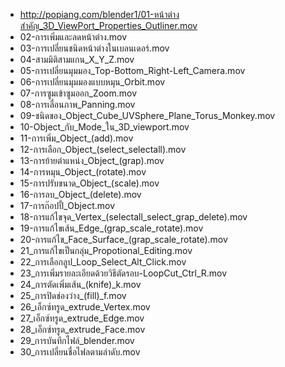 
- <http://popiang.com/blender1/01-หน้าต่างสำคัญ_3D_ViewPort_Properties_Outliner.mov>
- 02-การเพิ่มและลดหน้าต่าง.mov
- 03-การเปลี่ยนชนิดหน้าต่างในเบลนเดอร์.mov
- 04-สามมิติสามแกน_X_Y_Z.mov
- 05-การเปลี่ยนมุมมอง_Top-Bottom_Right-Left_Camera.mov
- 06-การเปลี่ยนมุมมองแบบหมุน_Orbit.mov
- 07-การซูมเข้าซูมออก_Zoom.mov
- 08-การเลื่อนภาพ_Panning.mov
- 09-ชนิดของ_Object_Cube_UVSphere_Plane_Torus_Monkey.mov
- 10-Object_กับ_Mode_ใน_3D_viewport.mov
- 11-การเพิ่ม_Object_(add).mov
- 12-การเลือก_Object_(select_selectall).mov
- 13-การย้ายตำแหน่ง_Object_(grap).mov
- 14-การหมุน_Object_(rotate).mov
- 15-การปรับขนาด_Object_(scale).mov
- 16-การลบ_Object_(delete).mov
- 17-การก๊อปปี้_Object.mov
- 18-การแก้ไขจุด_Vertex_(selectall_select_grap_delete).mov
- 19-การแก้ไขเส้น_Edge_(grap_scale_rotate).mov
- 20-การแก้ไข_Face_Surface_(grap_scale_rotate).mov
- 21_การแก้ไขเป็นกลุ่ม_Propotional_Editing.mov
- 22_การเลือกลูป_Loop_Select_Alt_Click.mov
- 23_การเพิ่มรายละเอียดด้วยวิธีตัดรอบ-LoopCut_Ctrl_R.mov
- 24_การตัดเพิ่มเส้น_(knife)_k.mov
- 25_การปิดช่องว่าง_(fill)_f.mov
- 26_เอ็กซ์ทรูด_extrude_Vertex.mov
- 27_เอ็กซ์ทรูด_extrude_Edge.mov
- 28_เอ็กซ์ทรูด_extrude_Face.mov
- 29_การบันทึกไฟล์_blender.mov
- 30_การเปลี่ยนชื่อไฟลตามลำดับ.mov
